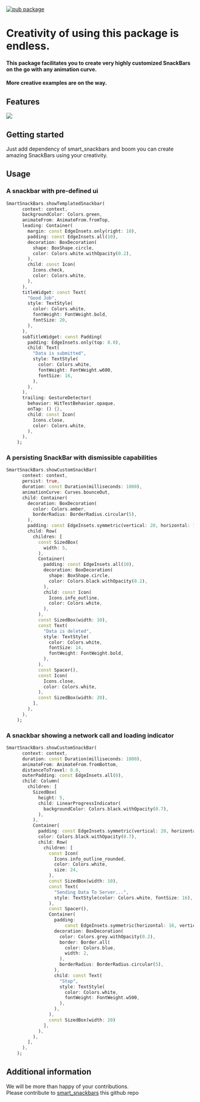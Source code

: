 <!--
This README describes the package. If you publish this package to pub.dev,
this README's contents appear on the landing page for your package.

For information about how to write a good package README, see the guide for
[writing package pages](https://dart.dev/guides/libraries/writing-package-pages).

For general information about developing packages, see the Dart guide for
[creating packages](https://dart.dev/guides/libraries/create-library-packages)
and the Flutter guide for
[developing packages and plugins](https://flutter.dev/developing-packages).
-->
[![pub package](https://img.shields.io/pub/v/smart_snackbars.svg)](https://pub.dev/packages/smart_snackbars)

# Creativity of using this package is endless.

#### This package facilitates you to create very highly customized SnackBars on the go with any animation curve.
#### More creative examples are on the way.

## Features

![](https://github.com/ToyZ-95/smart_snackbars/blob/master/example/assets/smart_snackbars_gif.gif)

## Getting started

Just add dependency of smart_snackbars and boom you can create amazing SnackBars using your creativity.

## Usage

### A snackbar with pre-defined ui

```dart
SmartSnackBars.showTemplatedSnackbar(
      context: context,
      backgroundColor: Colors.green,
      animateFrom: AnimateFrom.fromTop,
      leading: Container(
        margin: const EdgeInsets.only(right: 10),
        padding: const EdgeInsets.all(10),
        decoration: BoxDecoration(
          shape: BoxShape.circle,
          color: Colors.white.withOpacity(0.2),
        ),
        child: const Icon(
          Icons.check,
          color: Colors.white,
        ),
      ),
      titleWidget: const Text(
        "Good Job",
        style: TextStyle(
          color: Colors.white,
          fontWeight: FontWeight.bold,
          fontSize: 20,
        ),
      ),
      subTitleWidget: const Padding(
        padding: EdgeInsets.only(top: 8.0),
        child: Text(
          "Data is submitted",
          style: TextStyle(
            color: Colors.white,
            fontWeight: FontWeight.w600,
            fontSize: 16,
          ),
        ),
      ),
      trailing: GestureDetector(
        behavior: HitTestBehavior.opaque,
        onTap: () {},
        child: const Icon(
          Icons.close,
          color: Colors.white,
        ),
      ),
    );
```

### A persisting SnackBar with dismissible capabilities

```dart
SmartSnackBars.showCustomSnackBar(
      context: context,
      persist: true,
      duration: const Duration(milliseconds: 1000),
      animationCurve: Curves.bounceOut,
      child: Container(
        decoration: BoxDecoration(
          color: Colors.amber,
          borderRadius: BorderRadius.circular(5),
        ),
        padding: const EdgeInsets.symmetric(vertical: 20, horizontal: 10),
        child: Row(
          children: [
            const SizedBox(
              width: 5,
            ),
            Container(
              padding: const EdgeInsets.all(10),
              decoration: BoxDecoration(
                shape: BoxShape.circle,
                color: Colors.black.withOpacity(0.2),
              ),
              child: const Icon(
                Icons.info_outline,
                color: Colors.white,
              ),
            ),
            const SizedBox(width: 10),
            const Text(
              "Data is deleted",
              style: TextStyle(
                color: Colors.white,
                fontSize: 14,
                fontWeight: FontWeight.bold,
              ),
            ),
            const Spacer(),
            const Icon(
              Icons.close,
              color: Colors.white,
            ),
            const SizedBox(width: 20),
          ],
        ),
      ),
    );
```

### A snackbar showing a network call and loading indicator

```dart
SmartSnackBars.showCustomSnackBar(
      context: context,
      duration: const Duration(milliseconds: 1000),
      animateFrom: AnimateFrom.fromBottom,
      distanceToTravel: 0.0,
      outerPadding: const EdgeInsets.all(0),
      child: Column(
        children: [
          SizedBox(
            height: 5,
            child: LinearProgressIndicator(
              backgroundColor: Colors.black.withOpacity(0.7),
            ),
          ),
          Container(
            padding: const EdgeInsets.symmetric(vertical: 20, horizontal: 10),
            color: Colors.black.withOpacity(0.7),
            child: Row(
              children: [
                const Icon(
                  Icons.info_outline_rounded,
                  color: Colors.white,
                  size: 24,
                ),
                const SizedBox(width: 10),
                const Text(
                  "Sending Data To Server...",
                  style: TextStyle(color: Colors.white, fontSize: 16),
                ),
                const Spacer(),
                Container(
                  padding:
                      const EdgeInsets.symmetric(horizontal: 16, vertical: 5),
                  decoration: BoxDecoration(
                    color: Colors.grey.withOpacity(0.2),
                    border: Border.all(
                      color: Colors.blue,
                      width: 2,
                    ),
                    borderRadius: BorderRadius.circular(5),
                  ),
                  child: const Text(
                    "Stop",
                    style: TextStyle(
                      color: Colors.white,
                      fontWeight: FontWeight.w500,
                    ),
                  ),
                ),
                const SizedBox(width: 20)
              ],
            ),
          ),
        ],
      ),
    );
```





## Additional information

We will be more than happy of your contributions. 
<br />
Please contribute to [smart_snackbars](https://github.com/ToyZ-95/smart_snackbars) this github repo

